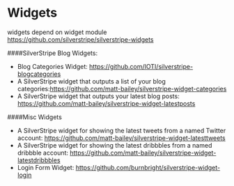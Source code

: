 # Widgets

widgets depend on widget module https://github.com/silverstripe/silverstripe-widgets  

####SilverStripe Blog Widgets:  

*	Blog Categories Widget: https://github.com/IOTI/silverstripe-blogcategories
*	A SilverStripe widget that outputs a list of your blog categories:https://github.com/matt-bailey/silverstripe-widget-categories
*	A SilverStripe widget that outputs your latest blog posts: https://github.com/matt-bailey/silverstripe-widget-latestposts

####Misc Widgets

*	A SilverStripe widget for showing the latest tweets from a named Twitter account: https://github.com/matt-bailey/silverstripe-widget-latesttweets
*	A SilverStripe widget for showing the latest dribbbles from a named dribbble account: https://github.com/matt-bailey/silverstripe-widget-latestdribbbles
*	Login Form Widget: https://github.com/burnbright/silverstripe-widget-login
